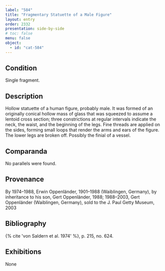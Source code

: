 ```yaml
---
label: "584"
title: "Fragmentary Statuette of a Male Figure"
layout: entry
order: 2332
presentation: side-by-side
# toc: false
menu: false
object:
  - id: "cat-584"
---
```


## Condition

Single fragment.

## Description

Hollow statuette of a human figure, probably male. It was formed of an originally conical hollow mass of glass that was squeezed to assume a lentoid cross section; three constrictions at regular intervals indicate the neck, the waist, and the beginning of the legs. Fine threads are applied on the sides, forming small loops that render the arms and ears of the figure. The lower legs are broken off. Possibly the finial of a vessel.

## Comparanda

No parallels were found.

## Provenance

By 1974–1988, Erwin Oppenländer, 1901–1988 (Waiblingen, Germany), by inheritance to his son, Gert Oppenländer, 1988; 1988–2003, Gert Oppenländer (Waiblingen, Germany), sold to the J. Paul Getty Museum, 2003

## Bibliography

{% cite 'von Saldern et al. 1974' %}, p. 215, no. 624.

## Exhibitions

None